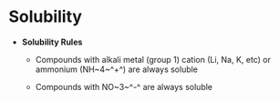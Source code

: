 # Solubility
-   **Solubility Rules**

    -   Compounds with alkali metal (group 1) cation (Li, Na, K, etc) or ammonium (NH~4~^+^) are always soluble

    -   Compounds with NO~3~^-^ are always soluble
